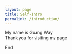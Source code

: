 ```yaml
---
layout: page
title: Self-Intro
permalink: /introduction/
---
```

My name is Guang Way<br>
Thank you for visiting my page <p>
End
</p>

